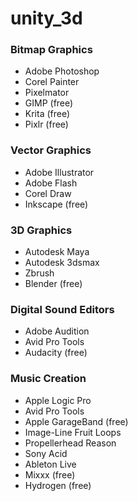 # unity_3d

### Bitmap Graphics

- Adobe Photoshop
- Corel Painter
- Pixelmator
- GIMP (free)
- Krita (free)
- Pixlr (free)

### Vector Graphics

- Adobe Illustrator
- Adobe Flash
- Corel Draw
- Inkscape (free)

### 3D Graphics

- Autodesk Maya
- Autodesk 3dsmax
- Zbrush
- Blender (free)

### Digital Sound Editors

- Adobe Audition
- Avid Pro Tools
- Audacity (free)

### Music Creation

- Apple Logic Pro
- Avid Pro Tools
- Apple GarageBand (free)
- Image-Line Fruit Loops
- Propellerhead Reason
- Sony Acid
- Ableton Live
- Mixxx (free)
- Hydrogen (free)


